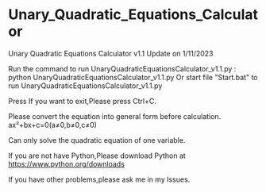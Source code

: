 # Unary_Quadratic_Equations_Calculator
Unary Quadratic Equations Calculator v1.1
Update on 1/11/2023

Run the command to run UnaryQuadraticEquationsCalculator_v1.1.py : python UnaryQuadraticEquationsCalculator_v1.1.py
Or start file "Start.bat" to run UnaryQuadraticEquationsCalculator_v1.1.py

Press If you want to exit,Please press Ctrl+C.

Please convert the equation into general form before calculation.
ax²+bx+c=0(a≠0,b≠0,c≠0)

Can only solve the quadratic equation of one variable.

If you are not have Python,Please download Python at https://www.python.org/downloads

If you have other problems,please ask me in my Issues.

